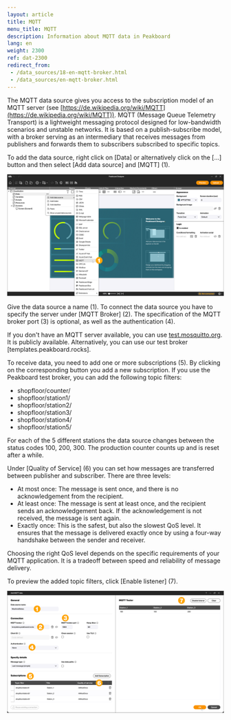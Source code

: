 ```yaml
---
layout: article
title: MQTT
menu_title: MQTT
description: Information about MQTT data in Peakboard
lang: en
weight: 2300
ref: dat-2300
redirect_from:
 - /data_sources/18-en-mqtt-broker.html
 - /data_sources/en-mqtt-broker.html
---
```


The MQTT data source gives you access to the subscription model of an MQTT server (see [https://de.wikipedia.org/wiki/MQTT](https://de.wikipedia.org/wiki/MQTT)).
MQTT (Message Queue Telemetry Transport) is a lightweight messaging protocol designed for low-bandwidth scenarios and unstable networks. It is based on a publish-subscribe model, with a broker serving as an intermediary that receives messages from publishers and forwards them to subscribers subscribed to specific topics.

To add the data source, right click on [Data] or alternatively click on the [...] button and then select [Add data source] and [MQTT] (1).

![Add MQTT](/assets/images/data-sources/mqtt-broker/en_mqtt-01.png)

Give the data source a name (1). To connect the data source you have to specify the server under [MQTT Broker] (2). The specification of the MQTT broker port (3) is optional, as well as the authentication (4).

If you don't have an MQTT server available, you can use [test.mosquitto.org](http://test.mosquitto.org/). It is publicly available. Alternatively, you can use our test broker [templates.peakboard.rocks].

To receive data, you need to add one or more subscriptions (5). By clicking on the corresponding button you add a new subscription. If you use the Peakboard test broker, you can add the following topic filters:

* shopfloor/counter/
* shopfloor/station1/
* shopfloor/station2/
* shopfloor/station3/
* shopfloor/station4/
* shopfloor/station5/

For each of the 5 different stations the data source changes between the status codes 100, 200, 300. The production counter counts up and is reset after a while.

Under [Quality of Service] (6) you can set how messages are transferred between publisher and subscriber.
There are three levels:

* At most once: The message is sent once, and there is no acknowledgement from the recipient.
* At least once: The message is sent at least once, and the recipient sends an acknowledgement back. If the acknowledgement is not received, the message is sent again.
* Exactly once: This is the safest, but also the slowest QoS level. It ensures that the message is delivered exactly once by using a four-way handshake between the sender and receiver.

Choosing the right QoS level depends on the specific requirements of your MQTT application. It is a tradeoff between speed and reliability of message delivery.

To preview the added topic filters, click [Enable listener] (7).

![Configure MQTT](/assets/images/data-sources/mqtt-broker/en_mqtt-02.png)
